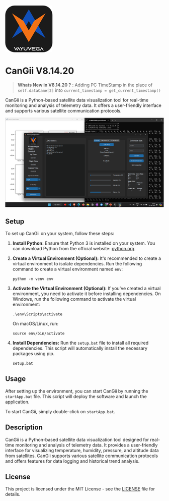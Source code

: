 ![Logo](./logo.png)
# CanGii V8.14.20 

> **Whats New in V8.14.20 ?** : Adding PC TimeStamp in the place of ```self.dataCame[2]``` into ```current_timestamp = get_current_timestamp()```

CanGii is a Python-based satellite data visualization tool for real-time monitoring and analysis of telemetry data. It offers a user-friendly interface and supports various satellite communication protocols.

![GUI](./CanGiiGUI.png)

## Setup

To set up CanGii on your system, follow these steps:

1. **Install Python:** Ensure that Python 3 is installed on your system. You can download Python from the official website: [python.org](https://www.python.org/).

2. **Create a Virtual Environment (Optional):** It's recommended to create a virtual environment to isolate dependencies. Run the following command to create a virtual environment named `env`:
   ```
   python -m venv env
   ```

3. **Activate the Virtual Environment (Optional):** If you've created a virtual environment, you need to activate it before installing dependencies. On Windows, run the following command to activate the virtual environment:
   ```
   .\env\Scripts\activate
   ```
   On macOS/Linux, run:
   ```
   source env/bin/activate
   ```

4. **Install Dependencies:** Run the `setup.bat` file to install all required dependencies. This script will automatically install the necessary packages using pip.
   ```
   setup.bat
   ```

## Usage

After setting up the environment, you can start CanGii by running the `startApp.bat` file. This script will deploy the software and launch the application.

To start CanGii, simply double-click on `startApp.bat`.

## Description

CanGii is a Python-based satellite data visualization tool designed for real-time monitoring and analysis of telemetry data. It provides a user-friendly interface for visualizing temperature, humidity, pressure, and altitude data from satellites. CanGii supports various satellite communication protocols and offers features for data logging and historical trend analysis.

## License

This project is licensed under the MIT License - see the [LICENSE](LICENSE) file for details.
